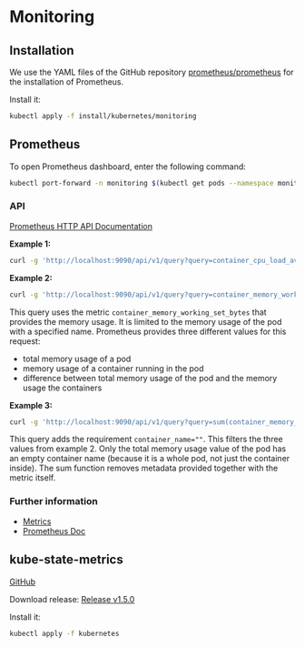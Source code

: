 # Monitoring

## Installation

We use the YAML files of the GitHub repository [prometheus/prometheus](https://github.com/prometheus/prometheus/) for the installation of Prometheus.

Install it:
```bash
kubectl apply -f install/kubernetes/monitoring
```

## Prometheus

To open Prometheus dashboard, enter the following command:
```bash
kubectl port-forward -n monitoring $(kubectl get pods --namespace monitoring --selector="app=prometheus,component=core" --output=jsonpath="{.items..metadata.name}") 9090:9090
```

### API

[Prometheus HTTP API Documentation](https://prometheus.io/docs/prometheus/latest/querying/api/)

**Example 1:**
```bash
curl -g 'http://localhost:9090/api/v1/query?query=container_cpu_load_average_10s{container_name="mico-core"}'
```

**Example 2:**
```bash
curl -g 'http://localhost:9090/api/v1/query?query=container_memory_working_set_bytes{pod_name="POD_NAME"}'
```
This query uses the metric `container_memory_working_set_bytes` that provides the memory usage. It is limited to the memory usage of the pod with a specified name.
Prometheus provides three different values for this request:
* total memory usage of a pod
* memory usage of a container running in the pod
* difference between total memory usage of the pod and the memory usage the containers

**Example 3:**
```bash
curl -g 'http://localhost:9090/api/v1/query?query=sum(container_memory_working_set_bytes{pod_name="POD_NAME",container_name=""})'
```
This query adds the requirement `container_name=""`. This filters the three values from example 2. Only the total memory usage value of the pod has an empty container name (because it is a whole pod, not just the container inside). The sum function removes metadata provided together with the metric itself.

### Further information

* [Metrics](https://github.com/google/cadvisor/blob/master/docs/storage/prometheus.md#prometheus-metrics)
* [Prometheus Doc](https://prometheus.io/docs/prometheus/latest/querying/examples/)


## kube-state-metrics

[GitHub](https://github.com/kubernetes/kube-state-metrics)

Download release:
[Release v1.5.0](https://github.com/kubernetes/kube-state-metrics/releases/tag/v1.5.0)

Install it:
```bash
kubectl apply -f kubernetes
```
